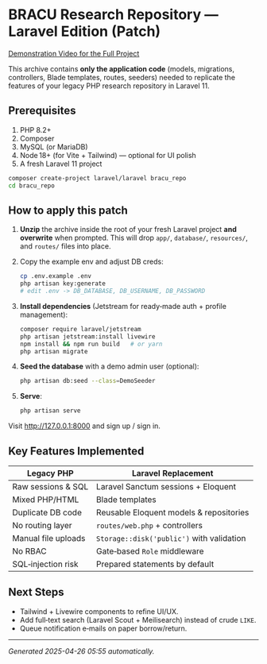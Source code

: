 # BRACU Research Repository — Laravel Edition (Patch)

[Demonstration Video for the Full Project](https://drive.google.com/drive/folders/14txPoOPVSpPDhjxw53NXhYe_WOGWYLKD?usp=sharing)

This archive contains **only the application code** (models, migrations, controllers, Blade templates, routes, seeders)
needed to replicate the features of your legacy PHP research repository in Laravel 11.

## Prerequisites

1. PHP 8.2+
2. Composer
3. MySQL (or MariaDB)
4. Node 18+ (for Vite + Tailwind) — optional for UI polish
5. A fresh Laravel 11 project

```bash
composer create-project laravel/laravel bracu_repo
cd bracu_repo
```

## How to apply this patch

1. **Unzip** the archive inside the root of your fresh Laravel project **and overwrite** when prompted.
   This will drop `app/`, `database/`, `resources/`, and `routes/` files into place.
2. Copy the example env and adjust DB creds:

    ```bash
    cp .env.example .env
    php artisan key:generate
    # edit .env -> DB_DATABASE, DB_USERNAME, DB_PASSWORD
    ```
3. **Install dependencies** (Jetstream for ready‑made auth + profile management):

    ```bash
    composer require laravel/jetstream
    php artisan jetstream:install livewire
    npm install && npm run build   # or yarn
    php artisan migrate
    ```

4. **Seed the database** with a demo admin user (optional):

    ```bash
    php artisan db:seed --class=DemoSeeder
    ```

5. **Serve**:

    ```bash
    php artisan serve
    ```

Visit <http://127.0.0.1:8000> and sign up / sign in.

## Key Features Implemented

| Legacy PHP | Laravel Replacement |
|------------|--------------------|
| Raw sessions & SQL | Laravel Sanctum sessions + Eloquent |
| Mixed PHP/HTML | Blade templates |
| Duplicate DB code | Reusable Eloquent models & repositories |
| No routing layer | `routes/web.php` + controllers |
| Manual file uploads | `Storage::disk('public')` with validation |
| No RBAC | Gate‑based `Role` middleware |
| SQL‑injection risk | Prepared statements by default |

## Next Steps

* Tailwind + Livewire components to refine UI/UX.
* Add full‑text search (Laravel Scout + Meilisearch) instead of crude `LIKE`.
* Queue notification e‑mails on paper borrow/return.

---
_Generated 2025-04-26 05:55 automatically._
